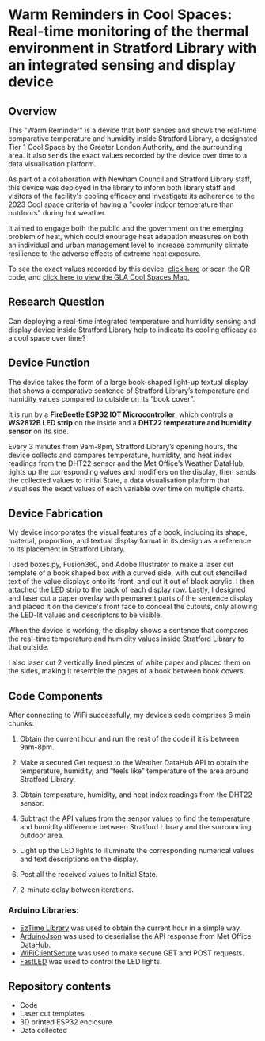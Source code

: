 # Warm Reminders in Cool Spaces: Real-time monitoring of the thermal environment in Stratford Library with an integrated sensing and display device

## Overview
This "Warm Reminder" is a device that both senses and shows the real-time comparative temperature and humidity inside Stratford Library, a designated Tier 1 Cool Space by the Greater London Authority, and the surrounding area. It also sends the exact values recorded by the device over time to a data visualisation platform.

 As part of a collaboration with Newham Council and Stratford Library staff, this device was deployed in the library to inform both library staff and visitors of the facility's cooling efficacy and investigate its adherence to the 2023 Cool space criteria of having a "cooler indoor temperature than outdoors" during hot weather.

It aimed to engage both the public and the government on the emerging problem of heat, which could enourage heat adapation measures on both an individual and urban management level to increase community climate resilience to the adverse effects of extreme heat exposure.

To see the exact values recorded by this device, [click here](https://go.init.st/6woxrdn) or scan the QR code, and [click here to view the GLA Cool Spaces Map.](https://apps.london.gov.uk/cool-spaces/)

## Research Question
Can deploying a real-time integrated temperature and humidity sensing and display device inside Stratford Library help to indicate its cooling efficacy as a cool space over time?

## Device Function
The device takes the form of a large book-shaped light-up textual display that shows a comparative sentence of Stratford Library’s temperature and humidity values compared to outside on its “book cover”. 

It is run by a **FireBeetle ESP32 IOT Microcontroller**, which controls a **WS2812B LED strip** on the inside and a **DHT22 temperature and humidity sensor** on its side. 

Every 3 minutes from 9am-8pm, Stratford Library’s opening hours, the device collects and compares temperature, humidity, and heat index readings from the DHT22 sensor and the Met Office’s Weather DataHub, lights up the corresponding values and modifiers on the display, then sends the collected values to Initial State, a data visualisation platform that visualises the exact values of each variable over time on multiple charts.

## Device Fabrication
My device incorporates the visual features of a book, including its shape, material, proportion, and textual display format in its design as a reference to its placement in Stratford Library.

I used boxes.py, Fusion360, and Adobe Illustrator to make a laser cut template of a book shaped box with a curved side, with cut out stencilled text of the value displays onto its front, and cut it out of black acrylic. I then attached the LED strip to the back of each display row. Lastly, I designed and laser cut a paper overlay with permanent parts of the sentence display and placed it on the device's front face to conceal the cutouts, only allowing the LED-lit values and descriptors to be visible.

When the device is working, the display shows a sentence that compares the real-time temperature and humidity values inside Stratford Library to that outside. 

I also laser cut 2 vertically lined pieces of white paper and placed them on the sides, making it resemble the pages of a book between book covers.


## Code Components
After connecting to WiFi successfully, my device’s code comprises 6 main chunks:

1.	Obtain the current hour and run the rest of the code if it is between 9am-8pm.

2.	Make a secured Get request to the Weather DataHub API to obtain the temperature, humidity, and “feels like” temperature of the area around Stratford Library.

3.	Obtain temperature, humidity, and heat index readings from the DHT22 sensor.

4.	Subtract the API values from the sensor values to find the temperature and humidity difference between Stratford Library and the surrounding outdoor area.

5.	Light up the LED lights to illuminate the corresponding numerical values and text descriptions on the display.

6.	Post all the received values to Initial State.

7.	2-minute delay between iterations.


### Arduino Libraries:

- [EzTime Library](https://github.com/ropg/ezTime) was used to obtain the current hour in a simple way.
- [ArduinoJson](https://arduinojson.org/) was used to deserialise the API response from Met Office DataHub.
- [WiFiClientSecure](https://github.com/espressif/arduino-esp32/blob/master/libraries/WiFiClientSecure/README.md) was used to make secure GET and POST requests.
- [FastLED](https://github.com/FastLED/FastLED) was used to control the LED lights.

## Repository contents
- Code
- Laser cut templates
- 3D printed ESP32 enclosure
- Data collected
